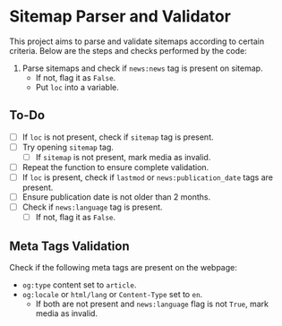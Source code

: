 # Sitemap Parser and Validator

This project aims to parse and validate sitemaps according to certain criteria. Below are the steps and checks performed by the code:

1. Parse sitemaps and check if `news:news` tag is present on sitemap.
   - If not, flag it as `False`.
   - Put `loc` into a variable.

## To-Do
- [ ] If `loc` is not present, check if `sitemap` tag is present.
- [ ] Try opening `sitemap` tag.
  - [ ] If `sitemap` is not present, mark media as invalid.
- [ ] Repeat the function to ensure complete validation.
- [ ] If `loc` is present, check if `lastmod` or `news:publication_date` tags are present.
- [ ] Ensure publication date is not older than 2 months.
- [ ] Check if `news:language` tag is present.
  - [ ] If not, flag it as `False`.

## Meta Tags Validation
Check if the following meta tags are present on the webpage:
- `og:type` content set to `article`.
- `og:locale` or `html/lang` or `Content-Type` set to `en`.
   - If both are not present and `news:language` flag is not `True`, mark media as invalid.
